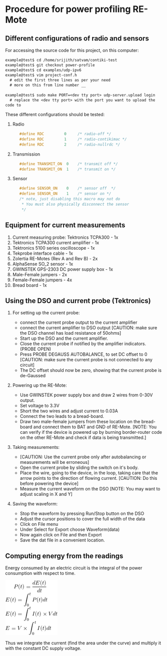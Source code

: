 Procedure for power profiling RE-Mote
=====================================

Different configurations of radio and sensors
---------------------------------------------

For accessing the source code for this project, on this computer:

``` shell
example@test$ cd /home/srijith/satvam/contiki-test
example@test$ git checkout power-profile
example@test$ cd examples/udp-ipv6
example@test$ vim project-conf.h
  # edit the first three lines as per your need
  # more on this from line number __

example@test$ sudo make PORT=<dev tty port> udp-server.upload login
  # replace the <dev tty port> with the port you want to upload the code to

```

These different configurations should be tested:

1. Radio 
   ```c
      #define RDC         0     /* radio-off */
      #define RDC         1     /* radio-contikimac */
      #define RDC         2     /* radio-nullrdc */
   ```

2. Transmission
   ```c
      #define TRANSMIT_ON  0    /* transmit off */
      #define TRANSMIT_ON  1    /* transmit on */
   ```

3. Sensor
   ```c
      #define SENSOR_ON    0    /* sensor off  */
      #define SENSOR_ON    1    /* sensor on */
      /* note, just disabling this macro may not do
       * You must also physically disconnect the sensor
       */
   ```

Equipment for current measurements
----------------------------------

1. Current measuring probe: Tektronics TCPA300 - 1x
2. Tektronics TCPA300 current amplifier        - 1x
2. Tektronics 5100 series oscilloscope         - 1x
3. Tekprobe interface cable                    - 1x
3. Zolertia RE-Motes (Rev A and Rev B)         - 2x
4. AlphaSense SO_2 sensor                      - 1x
5. GWINSTEK GPS-2303 DC power supply box       - 1x
6. Male-Female jumpers                         - 2x
7. Female-Female jumpers                       - 4x
8. Bread board                                 - 1x

Using the DSO and current probe (Tektronics)
--------------------------------------------

1. For setting up the current probe:
    - connect the current probe output to the current amplifier
    - connect the current amplifier to DSO output
      [CAUTION: make sure the DSO channel has load resistance of 50ohms]
    - Start up the DSO and the current amplifier.
    - Close the current probe if notified by the amplifier indicators. (PROBE OPEN)
    - Press PROBE DEGAUSS AUTOBALANCE, to set DC offset to 0
      [CAUTION: make sure the current probe is not connected to any circuit]
    - The DC offset should now be zero, showing that the current probe is 
      de-Gaussed

2. Powering up the RE-Mote:
    - Use GWINSTEK power supply box and draw 2 wires from 0-30V output.
    - Set voltage to 3.3V
    - Short the two wires and adjust current to 0.03A
    - Connect the two leads to a bread-board.
    - Draw two male-female jumpers from these location on the bread-board
      and connect them to BAT and GND of RE-Mote.
    [NOTE: You can verify if the device is powered up by burning border-router
        code on the other RE-Mote and check if data is being transmitted.]

3. Taking measurements:
    - [CAUTION: Use the current probe only after autobalancing or measurements
          will be erroneous]
    - Open the current probe by sliding the switch on it's body.
    - Place the wire, going to the device, in the loop, taking care that the 
      arrow points to the direction of flowing current. 
      [CAUTION: Do this before powering the device]
    - Measure the current waveform on the DSO
      [NOTE: You may want to adjust scaling in X and Y]

4. Saving the waveform:
    - Stop the waveform by pressing Run/Stop button on the DSO
    - Adjust the cursor positions to cover the full width of the data
    - Click on File menu
    - Under Select for Export choose Waveform(data)
    - Now again click on File and then Export
    - Save the dat file in a convenient location.
    
Computing energy from the readings
----------------------------------

Energy consumed by an electric circuit is the integral of the power consumption with respect to time.

![Alt Text](energy.gif)

Thus we integrate the current (find the area under the curve) and multiply it with the constant DC supply voltage.
    
